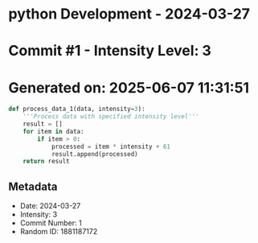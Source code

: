 ﻿# python Development - 2024-03-27
# Commit #1 - Intensity Level: 3
# Generated on: 2025-06-07 11:31:51
```python
def process_data_1(data, intensity=3):
    '''Process data with specified intensity level'''
    result = []
    for item in data:
        if item > 0:
            processed = item * intensity + 61
            result.append(processed)
    return result
```
## Metadata
- Date: 2024-03-27
- Intensity: 3
- Commit Number: 1
- Random ID: 1881187172
